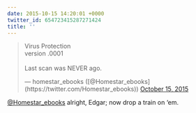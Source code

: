 ```yaml
---
date: 2015-10-15 14:20:01 +0000
twitter_id: 654723415287271424
title: ''
---
```


<blockquote class="twitter-tweet"><p lang="en" dir="ltr">Virus Protection<br>version .0001<br><br>Last scan was NEVER ago.</p>&mdash; homestar_ebooks ([@Homestar_ebooks](https://twitter.com/Homestar_ebooks)) <a href="https://twitter.com/Homestar_ebooks/status/654722056957792258?ref_src=twsrc%5Etfw">October 15, 2015</a></blockquote>
<script async src="https://platform.twitter.com/widgets.js" charset="utf-8"></script>

[@Homestar_ebooks](https://twitter.com/Homestar_ebooks) alright, Edgar; now drop a train on ‘em.
